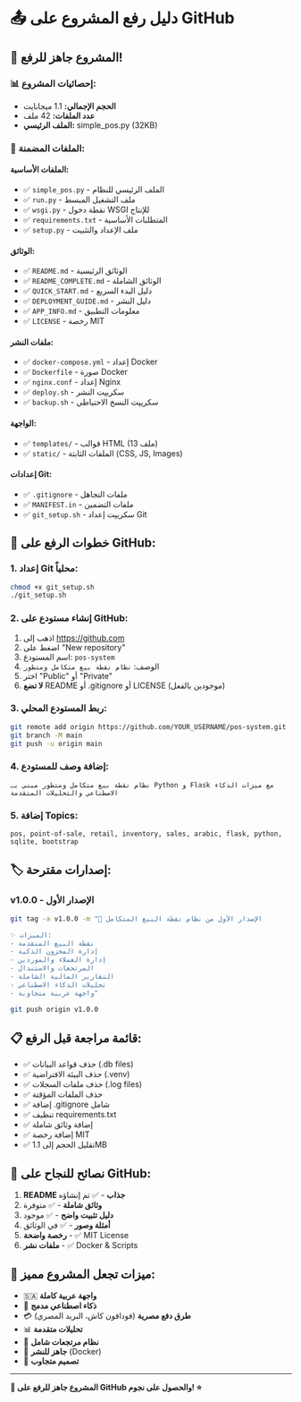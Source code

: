 # 📤 دليل رفع المشروع على GitHub

## 🎯 المشروع جاهز للرفع!

### 📊 إحصائيات المشروع:
- **الحجم الإجمالي:** 1.1 ميجابايت
- **عدد الملفات:** 42 ملف
- **الملف الرئيسي:** simple_pos.py (32KB)

### 📁 الملفات المضمنة:

#### الملفات الأساسية:
- ✅ `simple_pos.py` - الملف الرئيسي للنظام
- ✅ `run.py` - ملف التشغيل المبسط
- ✅ `wsgi.py` - نقطة دخول WSGI للإنتاج
- ✅ `requirements.txt` - المتطلبات الأساسية
- ✅ `setup.py` - ملف الإعداد والتثبيت

#### الوثائق:
- ✅ `README.md` - الوثائق الرئيسية
- ✅ `README_COMPLETE.md` - الوثائق الشاملة
- ✅ `QUICK_START.md` - دليل البدء السريع
- ✅ `DEPLOYMENT_GUIDE.md` - دليل النشر
- ✅ `APP_INFO.md` - معلومات التطبيق
- ✅ `LICENSE` - رخصة MIT

#### ملفات النشر:
- ✅ `docker-compose.yml` - إعداد Docker
- ✅ `Dockerfile` - صورة Docker
- ✅ `nginx.conf` - إعداد Nginx
- ✅ `deploy.sh` - سكريپت النشر
- ✅ `backup.sh` - سكريپت النسخ الاحتياطي

#### الواجهة:
- ✅ `templates/` - قوالب HTML (13 ملف)
- ✅ `static/` - الملفات الثابتة (CSS, JS, Images)

#### إعدادات Git:
- ✅ `.gitignore` - ملفات التجاهل
- ✅ `MANIFEST.in` - ملفات التضمين
- ✅ `git_setup.sh` - سكريپت إعداد Git

## 🚀 خطوات الرفع على GitHub:

### 1. إعداد Git محلياً:
```bash
chmod +x git_setup.sh
./git_setup.sh
```

### 2. إنشاء مستودع على GitHub:
1. اذهب إلى https://github.com
2. اضغط على "New repository"
3. اسم المستودع: `pos-system`
4. الوصف: `نظام نقطة بيع متكامل ومتطور`
5. اختر "Public" أو "Private"
6. **لا تضع** README أو .gitignore أو LICENSE (موجودين بالفعل)

### 3. ربط المستودع المحلي:
```bash
git remote add origin https://github.com/YOUR_USERNAME/pos-system.git
git branch -M main
git push -u origin main
```

### 4. إضافة وصف للمستودع:
```
نظام نقطة بيع متكامل ومتطور مبني بـ Python و Flask مع ميزات الذكاء الاصطناعي والتحليلات المتقدمة
```

### 5. إضافة Topics:
```
pos, point-of-sale, retail, inventory, sales, arabic, flask, python, sqlite, bootstrap
```

## 🏷️ إصدارات مقترحة:

### v1.0.0 - الإصدار الأول
```bash
git tag -a v1.0.0 -m "🎉 الإصدار الأول من نظام نقطة البيع المتكامل

✨ الميزات:
- نقطة البيع المتقدمة
- إدارة المخزون الذكية
- إدارة العملاء والموردين
- المرتجعات والاستبدال
- التقارير المالية الشاملة
- تحليلات الذكاء الاصطناعي
- واجهة عربية متجاوبة"

git push origin v1.0.0
```

## 📋 قائمة مراجعة قبل الرفع:

- ✅ حذف قواعد البيانات (.db files)
- ✅ حذف البيئة الافتراضية (.venv)
- ✅ حذف ملفات السجلات (.log files)
- ✅ حذف الملفات المؤقتة
- ✅ إضافة .gitignore شامل
- ✅ تنظيف requirements.txt
- ✅ إضافة وثائق شاملة
- ✅ إضافة رخصة MIT
- ✅ تقليل الحجم إلى 1.1MB

## 🎯 نصائح للنجاح على GitHub:

1. **README جذاب** - ✅ تم إنشاؤه
2. **وثائق شاملة** - ✅ متوفرة
3. **دليل تثبيت واضح** - ✅ موجود
4. **أمثلة وصور** - ✅ في الوثائق
5. **رخصة واضحة** - ✅ MIT License
6. **ملفات نشر** - ✅ Docker & Scripts

## 🌟 ميزات تجعل المشروع مميز:

- 🇸🇦 **واجهة عربية كاملة**
- 🤖 **ذكاء اصطناعي مدمج**
- 💳 **طرق دفع مصرية** (فودافون كاش، البريد المصري)
- 📊 **تحليلات متقدمة**
- 🔄 **نظام مرتجعات شامل**
- 🐳 **جاهز للنشر** (Docker)
- 📱 **تصميم متجاوب**

---

**🎉 المشروع جاهز للرفع على GitHub والحصول على نجوم! ⭐**

